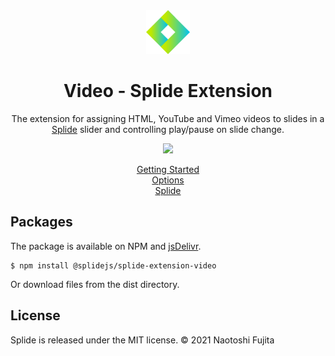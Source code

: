 <div align="center">
<a href="https://splidejs.com">
  <img alt="Splide" src="./images/logo.svg" width="70">
</a>

<h1>Video - Splide Extension</h1>

<p>
The extension for assigning HTML, YouTube and Vimeo videos to slides in a <a href="https://github.com/Splidejs/splide">Splide</a> slider and controlling play/pause on slide change.
</p>

[![](https://data.jsdelivr.com/v1/package/npm/@splidejs/splide-extension-video/badge)](https://www.jsdelivr.com/package/npm/@splidejs/splide-extension-video)

<p>
  <a href="https://splidejs.com/extensions/video/">Getting Started</a>
  <br>
  <a href="https://splidejs.com/extensions/video/#options">Options</a>
  <br>
  <a href="https://splidejs.com/">Splide</a>
</p>
</div>

## Packages

The package is available on NPM and [jsDelivr](https://www.jsdelivr.com/package/npm/@splidejs/splide-extension-video).

```
$ npm install @splidejs/splide-extension-video
```

Or download files from the dist directory.

## License
Splide is released under the MIT license.
© 2021 Naotoshi Fujita
